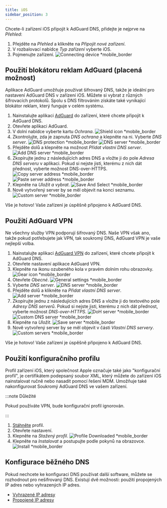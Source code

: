 ```yaml
---
title: iOS
sidebar_position: 3
---
```


Chcete-li zařízení iOS připojit k AdGuard DNS, přidejte je nejprve na _Přehled_:

1. Přejděte na _Přehled_ a klikněte na _Připojit nové zařízení_.
2. V rozbalovací nabídce _Typ zařízení_ vyberte iOS.
3. Pojmenujte zařízení.
   ![Connecting device \*mobile\_border](https://cdn.adtidy.org/content/kb/dns/private/new_dns/connect/ios_ab/choose_ios.png)

## Použití blokátoru reklam AdGuard (placená možnost)

Aplikace AdGuard umožňuje používat šifrovaný DNS, takže je ideální pro nastavení AdGuard DNS v zařízení iOS. Můžete si vybrat z různých šifrovacích protokolů. Spolu s DNS filtrováním získáte také vynikající blokátor reklam, který funguje v celém systému.

1. Nainstalujte aplikaci [AdGuard](https://adguard.com/adguard-ios/overview.html) do zařízení, které chcete připojit k AdGuard DNS.
2. Otevřete aplikaci AdGuard.
3. V dolní nabídce vyberte kartu _Ochrana_.
   ![Shield icon \*mobile\_border](https://cdn.adtidy.org/content/kb/dns/private/new_dns/connect/ios_ab/ios_step3.jpg)
4. Zkontrolujte, zda je zapnuta _DNS ochrana_ a klepněte na ni. Vyberte _DNS server_.
   ![DNS protection \*mobile\_border](https://cdn.adtidy.org/content/kb/dns/private/new_dns/connect/ios_ab/ios_step4.jpg)
   ![DNS server \*mobile\_border](https://cdn.adtidy.org/content/kb/dns/private/new_dns/connect/ios_ab/ios_step4_2.jpg)
5. Přejděte dolů a klepněte na možnost _Přidat vlastní DNS server_.
   ![Add DNS server \*mobile\_border](https://cdn.adtidy.org/content/kb/dns/private/new_dns/connect/ios_ab/ios_step5.jpg)
6. Zkopírujte jednu z následujících adres DNS a vložte ji do pole _Adresa DNS serveru_ v aplikaci. Pokud si nejste jisti, kterému z nich dát přednost, vyberte možnost DNS-over-HTTPS.
   ![Copy server address \*mobile\_border](https://cdn.adtidy.org/content/kb/dns/private/new_dns/connect/ios_ab/ios_step6_1.png)
   ![Paste server address \*mobile\_border](https://cdn.adtidy.org/content/kb/dns/private/new_dns/connect/ios_ab/ios_step6_2.jpg)
7. Klepněte na _Uložit a vybrat_.
   ![Save And Select \*mobile\_border](https://cdn.adtidy.org/content/kb/dns/private/new_dns/connect/ios_ab/ios_step7.jpg)
8. Nově vytvořený server by se měl objevit na konci seznamu.
   ![Custom server \*mobile\_border](https://cdn.adtidy.org/content/kb/dns/private/new_dns/connect/ios_ab/ios_step8.jpg)

Vše je hotovo! Vaše zařízení je úspěšně připojeno k AdGuard DNS.

## Použití AdGuard VPN

Ne všechny služby VPN podporují šifrovaný DNS. Naše VPN však ano, takže pokud potřebujete jak VPN, tak soukromý DNS, AdGuard VPN je vaše nejlepší volba.

1. Nainstalujte aplikaci [AdGuard VPN](https://adguard-vpn.com/ios/overview.html) do zařízení, které chcete připojit k AdGuard DNS.
2. Otevřete nastavení aplikace AdGuard VPN.
3. Klepněte na ikonu ozubeného kola v pravém dolním rohu obrazovky.
   ![Gear icon \*mobile\_border](https://cdn.adtidy.org/content/kb/dns/private/new_dns/connect/ios_vpn/ios_step3.jpg)
4. Otevřete _Obecné_.
   ![General settings \*mobile\_border](https://cdn.adtidy.org/content/kb/dns/private/new_dns/connect/ios_vpn/ios_step4.jpg)
5. Vyberte _DNS server_.
   ![DNS server \*mobile\_border](https://cdn.adtidy.org/content/kb/dns/private/new_dns/connect/ios_vpn/ios_step5.png)
6. Přejděte dolů a klikněte na _Přidat vlastní DNS server_.
   ![Add server \*mobile\_border](https://cdn.adtidy.org/content/kb/dns/private/new_dns/connect/ios_vpn/ios_step6.png)
7. Zkopírujte jednu z následujících adres DNS a vložte ji do textového pole _Adresy DNS serverů_. Pokud si nejste jisti, kterému z nich dát přednost, vyberte možnost _DNS-over-HTTPS_.
   ![DoH server \*mobile\_border](https://cdn.adtidy.org/content/kb/dns/private/new_dns/connect/ios_vpn/ios_step7_1.png)
   ![Custom DNS server \*mobile\_border](https://cdn.adtidy.org/content/kb/dns/private/new_dns/connect/ios_vpn/ios_step7_2.jpg)
8. Klepněte na _Uložit_.
   ![Save server \*mobile\_border](https://cdn.adtidy.org/content/kb/dns/private/new_dns/connect/ios_vpn/ios_step8.jpg)
9. Nově vytvořený server by se měl objevit v části _Vlastní DNS servery_.
   ![Custom servers \*mobile\_border](https://cdn.adtidy.org/content/kb/dns/private/new_dns/connect/ios_vpn/ios_step9.png)

Vše je hotovo! Vaše zařízení je úspěšně připojeno k AdGuard DNS.

## Použití konfiguračního profilu

Profil zařízení iOS, který společnost Apple označuje také jako "konfigurační profil", je certifikátem podepsaný soubor XML, který můžete do zařízení iOS nainstalovat ručně nebo nasadit pomocí řešení MDM. Umožňuje také nakonfigurovat Soukromý AdGuard DNS ve vašem zařízení.

:::note Důležité

Pokud používáte VPN, bude konfigurační profil ignorován.

:::

1. [Stáhněte](https://dns.website.agrd.dev/public_api/v1/settings/e7b499cc-94c0-4448-8404-88d11f4f51a2/doh_mobileconfig.xml) profil.
2. Otevřete nastavení.
3. Klepněte na _Stažený profil_.
   ![Profile Downloaded \*mobile\_border](https://cdn.adtidy.org/content/kb/dns/private/new_dns/connect/ios_manual/manual_step3.png)
4. Klepněte na _Instalovat_ a postupujte podle pokynů na obrazovce.
   ![Install \*mobile\_border](https://cdn.adtidy.org/content/kb/dns/private/new_dns/connect/ios_manual/manual_step4.png)

## Konfigurace běžného DNS

Pokud nechcete ke konfiguraci DNS používat další software, můžete se rozhodnout pro nešifrovaný DNS. Existují dvě možnosti: použití propojených IP adres nebo vyhrazených IP adres.

- [Vyhrazené IP adresy](/private-dns/connect-devices/other-options/dedicated-ip.md)
- [Propojené IP adresy](/private-dns/connect-devices/other-options/linked-ip.md)

